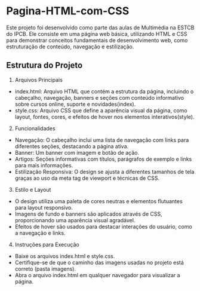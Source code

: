 # Pagina-HTML-com-CSS

Este projeto foi desenvolvido como parte das aulas de Multimédia na ESTCB do IPCB. Ele consiste em uma página web básica, utilizando HTML e CSS para demonstrar conceitos fundamentais de desenvolvimento web, como estruturação de conteúdo, navegação e estilização.

## Estrutura do Projeto

1. Arquivos Principais
- index.html: Arquivo HTML que contém a estrutura da página, incluindo o cabeçalho, navegação, banners e seções com conteúdo informativo sobre cursos online, suporte e novidades​(index).
- style.css: Arquivo CSS que define a aparência visual da página, como layout, fontes, cores, e efeitos de hover nos elementos interativos​(style).
2. Funcionalidades
- Navegação: O cabeçalho inclui uma lista de navegação com links para diferentes seções, destacando a página ativa.
- Banner: Um banner com imagem e botão de ação.
- Artigos: Seções informativas com títulos, parágrafos de exemplo e links para mais informações.
- Estilização Responsiva: O design se ajusta a diferentes tamanhos de tela graças ao uso da meta tag de viewport e técnicas de CSS.
3. Estilo e Layout
- O design utiliza uma paleta de cores neutras e elementos flutuantes para layout responsivo.
- Imagens de fundo e banners são aplicados através de CSS, proporcionando uma aparência visual agradável.
- Efeitos de hover são usados para destacar interações do usuário, como a navegação e links.
4. Instruções para Execução
- Baixe os arquivos index.html e style.css.
- Certifique-se de que o caminho das imagens usadas no projeto está correto (pasta imagens).
- Abra o arquivo index.html em qualquer navegador para visualizar a página.

